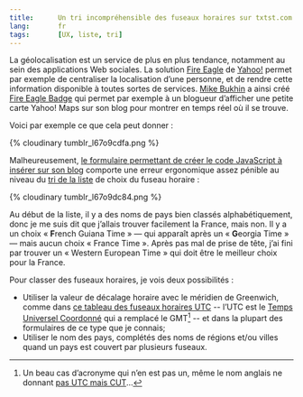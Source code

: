 ```yaml
---
title:      Un tri incompréhensible des fuseaux horaires sur txtst.com
lang:       fr
tags:       [UX, liste, tri]
---
```


La géolocalisation est un service de plus en plus tendance, notamment au sein des applications Web sociales. La solution [Fire Eagle](http://fireeagle.yahoo.net/) de [Yahoo!](http://www.yahoo.com/) permet par exemple de centraliser la localisation d’une personne, et de rendre cette information disponible à toutes sortes de services. [Mike Bukhin](http://www.txtst.com/) a ainsi créé [Fire Eagle Badge](http://www.txtst.com/fireeagle_badge/) qui permet par exemple à un blogueur d’afficher une petite carte Yahoo! Maps sur son blog pour montrer en temps réel où il se trouve.

Voici par exemple ce que cela peut donner :

{% cloudinary tumblr_l67o9cdfa.png %}

Malheureusement, [le formulaire permettant de créer le code JavaScript à insérer sur son blog](http://www.txtst.com/fireeagle_badge/auth_new.php?f=start) comporte une erreur ergonomique assez pénible au niveau du [tri de la liste](/2011/02/utiliser-un-tri-significatif-dans-les-listes.html) de choix du fuseau horaire :

{% cloudinary tumblr_l67o9dc84.png %}

Au début de la liste, il y a des noms de pays bien classés alphabétiquement, donc je me suis dit que j’allais trouver facilement la France, mais non. Il y a un choix « **F**rench Guiana Time » — qui apparaît après un « **G**eorgia Time » — mais aucun choix « France Time ». Après pas mal de prise de tête, j’ai fini par trouver un « Western European Time » qui doit être le meilleur choix pour la France.

Pour classer des fuseaux horaires, je vois deux possibilités :

- Utiliser la valeur de décalage horaire avec le méridien de Greenwich, comme dans [ce tableau des fuseaux horaires UTC](http://fr.wikipedia.org/wiki/Fuseau_horaire#D.C3.A9nominations_alphab.C3.A9tiques) -- l’UTC est le [Temps Universel Coordonné](http://fr.wikipedia.org/wiki/Temps_universel_coordonn%C3%A9) qui a remplacé le GMT[^1] -- et dans la plupart des formulaires de ce type que je connais;
- Utiliser le nom des pays, complétés des noms de régions et/ou villes quand un pays est couvert par plusieurs fuseaux.

[^1]: Un beau cas d’acronyme qui n’en est pas un, même le nom anglais ne donnant [pas UTC mais CUT](http://fr.wikipedia.org/wiki/Temps_universel_coordonn%C3%A9#Pourquoi_UTC_.3F)...
